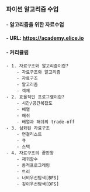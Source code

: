 ### 파이썬 알고리즘 수업
#### - 알고리즘을 위한 자료수업
#### - URL: https://academy.elice.io
#### - 커리큘럼
	- 1. 자료구조와 알고리즘이란?
		- 자료구조와 알고리즘
		- 자료구조
		- 알고리즘
		- 객체
	- 2. 효율적인 프로그램이란?
		- 시간/공간복잡도
		- 배열
		- 해쉬
		- 배열과 해쉬의 trade-off
	- 3. 심화된 자료구조
		- 연결리스트
		- 큐
		- 스택
	- 4. 자료구조의 끝판왕
		- 재귀함수
		- 동적프로그래밍
		- 트리
		- 너비우선탐색[BFS]
		- 깊이우선탐색[DFS]

